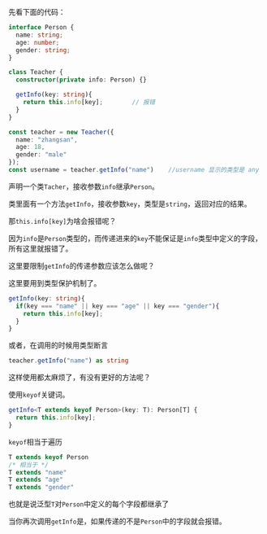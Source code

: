 先看下面的代码：

```ts
interface Person {
  name: string;
  age: number;
  gender: string;
}

class Teacher {
  constructor(private info: Person) {}

  getInfo(key: string){
    return this.info[key];        // 报错
  }
}

const teacher = new Teacher({
  name: "zhangsan",
  age: 18,
  gender: "male"
});
const username = teacher.getInfo("name")    //username 显示的类型是 any
```

声明一个类`Tacher`，接收参数`info`继承`Person`。

类里面有一个方法`getInfo`，接收参数`key`，类型是`string`，返回对应的结果。

那`this.info[key]`为啥会报错呢？

因为`info`是`Person`类型的，而传递进来的`key`不能保证是`info`类型中定义的字段，所有这里就报错了。

这里要限制`getInfo`的传递参数应该怎么做呢？

这里要用到类型保护机制了。

```ts
getInfo(key: string){
  if(key === "name" || key === "age" || key === "gender"){
    return this.info[key];
  }
}
```

或者，在调用的时候用类型断言

```ts
teacher.getInfo("name") as string
```

这样使用都太麻烦了，有没有更好的方法呢？

使用`keyof`关键词。

```ts
getInfo<T extends keyof Person>(key: T): Person[T] {
  return this.info[key];
}
```

`keyof`相当于遍历

```ts
T extends keyof Person
/* 相当于 */
T extends "name"
T extends "age"
T extends "gender"
```

也就是说泛型`T`对`Person`中定义的每个字段都继承了

当你再次调用`getInfo`是，如果传递的不是`Person`中的字段就会报错。